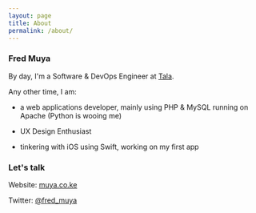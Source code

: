 ```yaml
---
layout: page
title: About
permalink: /about/
---
```


### Fred Muya

By day, I'm a Software & DevOps Engineer at [Tala](http://tala.co/).

Any other time, I am:

- a web applications developer, mainly using PHP & MySQL running on Apache (Python is wooing me)

- UX Design Enthusiast

- tinkering with iOS using Swift, working on my first app

### Let's talk

Website: [muya.co.ke](http://muya.co.ke/#contact)

Twitter: [@fred_muya](https://twitter.com/fred_muya)
